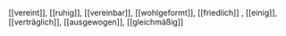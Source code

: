 [[vereint]], [[ruhig]], [[vereinbar]], [[wohlgeformt]], [[friedlich]]
, [[einig]], [[verträglich]], [[ausgewogen]], [[gleichmäßig]]
